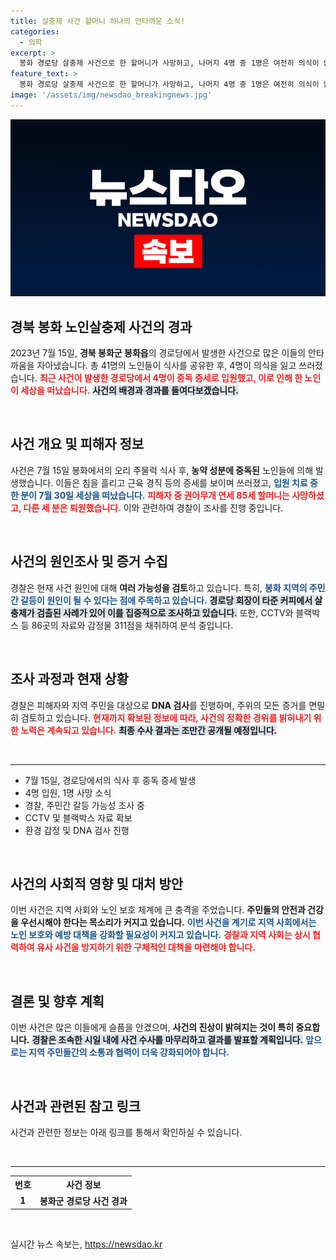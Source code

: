```yaml
---
title: 살충제 사건 할머니 하나의 안타까운 소식!
categories:
  - 의학
excerpt: >
  봉화 경로당 살충제 사건으로 한 할머니가 사망하고, 나머지 4명 중 1명은 여전히 의식이 없는 상황. 경찰은 주민 간 갈등 가능성을 두고 수사 중이며, 사건이 어떻게 전개될지 귀추가 주목된다.
feature_text: >
  봉화 경로당 살충제 사건으로 한 할머니가 사망하고, 나머지 4명 중 1명은 여전히 의식이 없는 상황. 경찰은 주민 간 갈등 가능성을 두고 수사 중이며, 사건이 어떻게 전개될지 귀추가 주목된다.
image: '/assets/img/newsdao_breakingnews.jpg'
---
```


<p><img src="/assets/img/newsdao_breakingnews.jpg" alt="cryptoinkorea 속보" /></p>

<h2 data-ke-size="size26">경북 봉화 노인살충제 사건의 경과</h2>

<p data-ke-size="size16">2023년 7월 15일, <b>경북 봉화군 봉화읍</b>의 경로당에서 발생한 사건으로 많은 이들의 안타까움을 자아냈습니다. 총 41명의 노인들이 식사를 공유한 후, 4명이 의식을 잃고 쓰러졌습니다. <b><span style="color: #ee2323;">최근 사건이 발생한 경로당에서 4명이 중독 증세로 입원했고, 이로 인해 한 노인이 세상을 떠났습니다.</span></b> <b><span style="background-color: #21538527;">사건의 배경과 경과를 들여다보겠습니다.</span></b></p>

<p data-ke-size="size16">&nbsp;</p>

<h2 data-ke-size="size26">사건 개요 및 피해자 정보</h2>

<p data-ke-size="size16">사건은 7월 15일 봉화에서의 오리 주물럭 식사 후, <b>농약 성분에 중독된</b> 노인들에 의해 발생했습니다. 이들은 침을 흘리고 근육 경직 등의 증세를 보이며 쓰러졌고, <b><span style="color: #1a5490;">입원 치료 중 한 분이 7월 30일 세상을 떠났습니다.</span></b> <b><span style="color: #ee2323;">피해자 중 권아무개 연세 85세 할머니는 사망하셨고, 다른 세 분은 퇴원했습니다.</span></b> 이와 관련하여 경찰이 조사를 진행 중입니다.</p>

<p data-ke-size="size16">&nbsp;</p>

<h2 data-ke-size="size26">사건의 원인조사 및 증거 수집</h2>

<p data-ke-size="size16">경찰은 현재 사건 원인에 대해 <b>여러 가능성을 검토</b>하고 있습니다. 특히, <b><span style="color: #1a5490;">봉화 지역의 주민 간 갈등이 원인이 될 수 있다는 점에 주목하고 있습니다.</span></b> <b><span style="background-color: #21538527;">경로당 회장이 타준 커피에서 살충제가 검출된 사례가 있어 이를 집중적으로 조사하고 있습니다.</span></b> 또한, CCTV와 블랙박스 등 86곳의 자료와 감정물 311점을 채취하여 분석 중입니다.</p>

<p data-ke-size="size16">&nbsp;</p>

<h2 data-ke-size="size26">조사 과정과 현재 상황</h2>

<p data-ke-size="size16">경찰은 피해자와 지역 주민을 대상으로 <b>DNA 검사</b>를 진행하며, 주위의 모든 증거를 면밀히 검토하고 있습니다. <b><span style="color: #ee2323;">현재까지 확보된 정보에 따라, 사건의 정확한 경위를 밝혀내기 위한 노력은 계속되고 있습니다.</span></b> <b><span style="background-color: #21538527;">최종 수사 결과는 조만간 공개될 예정입니다.</span></b></p>

<p data-ke-size="size16">&nbsp;</p>

<hr>

<ul>
    <li>7월 15일, 경로당에서의 식사 후 중독 증세 발생</li>
    <li>4명 입원, 1명 사망 소식</li>
    <li>경찰, 주민간 갈등 가능성 조사 중</li>
    <li>CCTV 및 블랙박스 자료 확보</li>
    <li>환경 감정 및 DNA 검사 진행</li>
</ul>

<p data-ke-size="size16">&nbsp;</p>

<h2 data-ke-size="size26">사건의 사회적 영향 및 대처 방안</h2>

<p data-ke-size="size16">이번 사건은 지역 사회와 노인 보호 체계에 큰 충격을 주었습니다. <b>주민들의 안전과 건강을 우선시해야 한다는 목소리가 커지고 있습니다.</b> <b><span style="color: #1a5490;">이번 사건을 계기로 지역 사회에서는 노인 보호와 예방 대책을 강화할 필요성이 커지고 있습니다.</span></b> <b><span style="color: #ee2323;">경찰과 지역 사회는 상시 협력하여 유사 사건을 방지하기 위한 구체적인 대책을 마련해야 합니다.</span></b></p>

<p data-ke-size="size16">&nbsp;</p>

<h2 data-ke-size="size26">결론 및 향후 계획</h2>

<p data-ke-size="size16">이번 사건은 많은 이들에게 슬픔을 안겼으며, <b>사건의 진상이 밝혀지는 것이 특히 중요합니다.</b> <b><span style="background-color: #21538527;">경찰은 조속한 시일 내에 사건 수사를 마무리하고 결과를 발표할 계획입니다.</span></b> <b><span style="color: #1a5490;">앞으로는 지역 주민들간의 소통과 협력이 더욱 강화되어야 합니다.</span></b></p>

<p data-ke-size="size16">&nbsp;</p>

<h2 data-ke-size="size26">사건과 관련된 참고 링크</h2>

<p data-ke-size="size16">사건과 관련한 정보는 아래 링크를 통해서 확인하실 수 있습니다.</p>

<p data-ke-size="size16">&nbsp;</p>

<hr>

<table>
    <tr>
        <th style="text-align: center;">번호</th>
        <th style="text-align: center;">사건 정보</th>
    </tr>
    <tr>
        <td style="text-align: center; height: 17px;"><b>1</b></td>
        <td style="text-align: center; height: 17px;"><b>봉화군 경로당 사건 경과</b></td>
    </tr>
</table>

<p data-ke-size="size16">&nbsp;</p>
실시간 뉴스 속보는, <a href="https://newsdao.kr" rel="dofollow">https://newsdao.kr</a>


